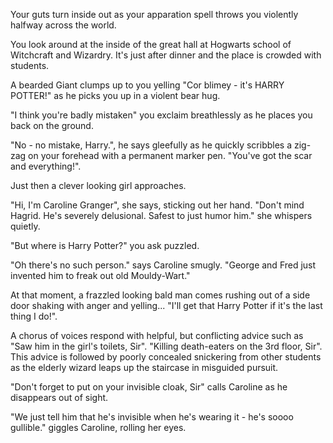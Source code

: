 Your guts turn inside out as your apparation spell throws you violently halfway across the world.

You look around at the inside of the great hall at Hogwarts school of Witchcraft and Wizardry.  It's just after dinner and the place is crowded with students.

A bearded Giant clumps up to you yelling "Cor blimey - it's HARRY POTTER!" as he picks you up in a violent bear hug.

"I think you're badly mistaken" you exclaim breathlessly as he places you back on the ground.

"No - no mistake, Harry.", he says gleefully as he quickly scribbles a zig-zag on your forehead with a permanent marker pen.  "You've got the scar and everything!".

Just then a clever looking girl approaches. 

"Hi, I'm Caroline Granger", she says, sticking out her hand.  "Don't mind Hagrid. He's severely delusional. Safest to just humor him." she whispers quietly.

"But where is Harry Potter?" you ask puzzled.

"Oh there's no such person." says Caroline smugly.  "George and Fred just invented him to freak out old Mouldy-Wart."

At that moment, a frazzled looking bald man comes rushing out of a side door shaking with anger and yelling...
"I'll get that Harry Potter if it's the last thing I do!".

A chorus of voices respond with helpful, but conflicting advice such as "Saw him in the girl's toilets, Sir".  "Killing death-eaters on the 3rd floor, Sir".  This advice is followed by poorly concealed snickering from other students as the elderly wizard leaps up the staircase in misguided pursuit.  

"Don't forget to put on your invisible cloak, Sir" calls Caroline as he disappears out of sight.  

"We just tell him that he's invisible when he's wearing it - he's soooo gullible." giggles Caroline, rolling her eyes.